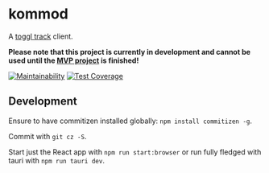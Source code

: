 # kommod

A [toggl track](https://track.toggl.com/) client.

**Please note that this project is currently in development and cannot be used until the [MVP project](https://github.com/dArignac/kommod/projects/1) is finished!**

[![Maintainability](https://api.codeclimate.com/v1/badges/5564adef81af9c748de9/maintainability)](https://codeclimate.com/github/dArignac/kommod/maintainability)
[![Test Coverage](https://api.codeclimate.com/v1/badges/5564adef81af9c748de9/test_coverage)](https://codeclimate.com/github/dArignac/kommod/test_coverage)

## Development

Ensure to have commitizen installed globally: `npm install commitizen -g`.

Commit with `git cz -S`.

Start just the React app with `npm run start:browser` or run fully fledged with tauri with `npm run tauri dev`.
